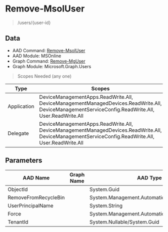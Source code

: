 # Remove-MsolUser

> /users/{user-id}

## Data

+ AAD Command: [Remove-MsolUser](https://docs.microsoft.com/en-us/powershell/module/MSOnline/Remove-MsolUser)
+ AAD Module: MSOnline
+ Graph Command: [Remove-MgUser](https://docs.microsoft.com/en-us/powershell/module/Microsoft.Graph.Users/Remove-MgUser)
+ Graph Module: Microsoft.Graph.Users

> Scopes Needed (any one)

|Type|Scopes|
|---|---|
|Application|DeviceManagementApps.ReadWrite.All, DeviceManagementManagedDevices.ReadWrite.All, DeviceManagementServiceConfig.ReadWrite.All, User.ReadWrite.All|
|Delegate|DeviceManagementApps.ReadWrite.All, DeviceManagementManagedDevices.ReadWrite.All, DeviceManagementServiceConfig.ReadWrite.All, User.ReadWrite.All|

## Parameters

|AAD Name|Graph Name|AAD Type|Graph Type|Infos|
|---|---|---|---|---|
|ObjectId||System.Guid|||
|RemoveFromRecycleBin||System.Management.Automation.SwitchParameter|||
|UserPrincipalName||System.String|||
|Force||System.Management.Automation.SwitchParameter|||
|TenantId||System.Nullable/System.Guid|||

